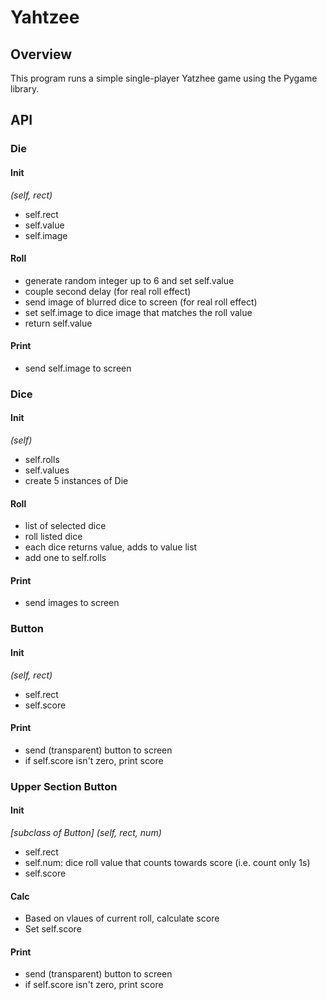 # Yahtzee

## Overview
This program runs a simple single-player Yatzhee game using the Pygame library. 

## API

  ### Die
  #### Init
  *(self, rect)*
  * self.rect
  * self.value
  * self.image
  #### Roll
  * generate random integer up to 6 and set self.value
  * couple second delay (for real roll effect)
  * send image of blurred dice to screen (for real roll effect)
  * set self.image to dice image that matches the roll value
  * return self.value
  #### Print
  * send self.image to screen
  
  ### Dice
  #### Init
  *(self)*
  * self.rolls
  * self.values
  * create 5 instances of Die
  #### Roll
  * list of selected dice
  * roll listed dice
  * each dice returns value, adds to value list
  * add one to self.rolls
  #### Print
  * send images to screen
  
  ### Button
  #### Init
  *(self, rect)*
  * self.rect
  * self.score
  #### Print
  * send (transparent) button to screen
  * if self.score isn't zero, print score
  
  ### Upper Section Button
  #### Init
  *[subclass of Button] (self, rect, num)*
  * self.rect
  * self.num: dice roll value that counts towards score (i.e. count only 1s)
  * self.score
  #### Calc
  * Based on vlaues of current roll, calculate score
  * Set self.score
  #### Print
  * send (transparent) button to screen
  * if self.score isn't zero, print score
